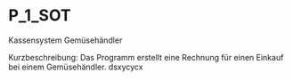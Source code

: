 # P_1_SOT
Kassensystem Gemüsehändler

Kurzbeschreibung: Das Programm erstellt eine Rechnung für einen Einkauf bei einem Gemüsehändler.
dsxycycx
